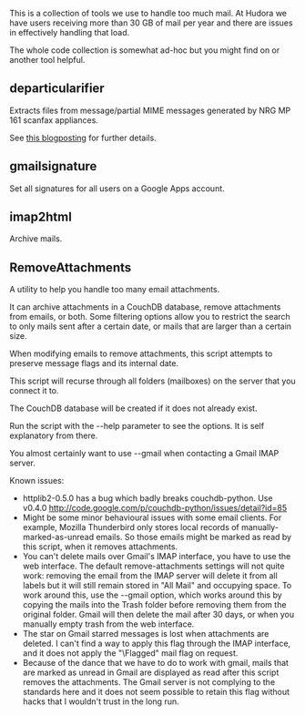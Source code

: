 This is a collection of tools we use to handle too much mail. At Hudora
we have users receiving more than 30 GB of mail per year and there are
issues in effectively handling that load.

The whole code collection is somewhat ad-hoc but you might find on or
another tool helpful.

## departicularifier

Extracts files from message/partial MIME messages generated by NRG MP 161 scanfax appliances.

See [this blogposting][nrg] for further details.

[nrg]: http://blogs.23.nu/c0re/2008/11/departicularifier-for-nrg-mp-161-scanfaxprinter/


## gmailsignature

Set all signatures for all users on a Google Apps account.


## imap2html

Archive mails.


## RemoveAttachments

A utility to help you handle too many email attachments.

It can archive attachments in a CouchDB database, remove attachments from
emails, or both. Some filtering options allow you to restrict the search
to only mails sent after a certain date, or mails that are larger than
a certain size.

When modifying emails to remove attachments, this script attempts to preserve
message flags and its internal date.

This script will recurse through all folders (mailboxes) on the server
that you connect it to.

The CouchDB database will be created if it does not already exist.

Run the script with the --help parameter to see the options.
It is self explanatory from there.

You almost certainly want to use --gmail when contacting a Gmail IMAP server.


Known issues:
 - httplib2-0.5.0 has a bug which badly breaks couchdb-python. Use v0.4.0
   http://code.google.com/p/couchdb-python/issues/detail?id=85
 - Might be some minor behavioural issues with some email clients. For example,
   Mozilla Thunderbird only stores local records of manually-marked-as-unread
   emails. So those emails might be marked as read by this script, when it
   removes attachments.
 - You can't delete mails over Gmail's IMAP interface, you have to use the
   web interface. The default remove-attachments settings will not quite work:
   removing the email from the IMAP server will delete it from all labels but
   it will still remain stored in "All Mail" and occupying space. To work
   around this, use the --gmail option, which works around this by copying
   the mails into the Trash folder before removing them from the original
   folder. Gmail will then delete the mail after 30 days, or when you
   manually empty trash from the web interface.
 - The star on Gmail starred messages is lost when attachments are deleted.
   I can't find a way to apply this flag through the IMAP interface, and it
   does not apply the "\Flagged" mail flag on request.
 - Because of the dance that we have to do to work with gmail, mails that are
   marked as unread in Gmail are displayed as read after this script removes
   the attachments. The Gmail server is not complying to the standards here
   and it does not seem possible to retain this flag without hacks that I
   wouldn't trust in the long run.

